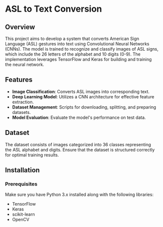 # ASL to Text Conversion 

## Overview
This project aims to develop a system that converts American Sign Language (ASL) gestures into text using Convolutional Neural Networks (CNNs). The model is trained to recognize and classify images of ASL signs, which include the 26 letters of the alphabet and 10 digits (0-9). The implementation leverages TensorFlow and Keras for building and training the neural network.

## Features
- **Image Classification**: Converts ASL images into corresponding text.
- **Deep Learning Model**: Utilizes a CNN architecture for effective feature extraction.
- **Dataset Management**: Scripts for downloading, splitting, and preparing datasets.
- **Model Evaluation**: Evaluate the model's performance on test data.

## Dataset
The dataset consists of images categorized into 36 classes representing the ASL alphabet and digits. Ensure that the dataset is structured correctly for optimal training results.

## Installation

### Prerequisites
Make sure you have Python 3.x installed along with the following libraries:
- TensorFlow
- Keras
- scikit-learn
- OpenCV
